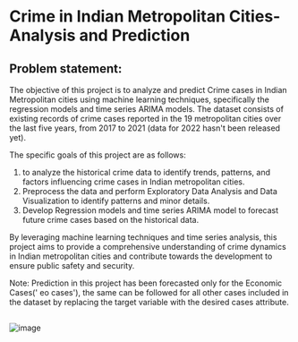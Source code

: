 # Crime in Indian Metropolitan Cities- Analysis and Prediction


## Problem statement:

The objective of this project is to analyze and predict Crime cases in Indian Metropolitan cities using machine learning techniques, specifically the regression models and time series ARIMA models. The dataset consists of existing records of crime cases reported in the 19 metropolitan cities over the last five years, from 2017 to 2021 (data for 2022 hasn't been released yet).

The specific goals of this project are as follows:

1. to analyze the historical crime data to identify trends, patterns, and factors influencing crime cases in Indian metropolitan cities. 
2. Preprocess the data and perform Exploratory Data Analysis and Data Visualization to identify patterns and minor details. 
3. Develop Regression models and time series ARIMA model to forecast future crime cases based on the historical data.

By leveraging machine learning techniques and time series analysis, this project aims to provide a comprehensive understanding of crime dynamics in Indian metropolitan cities and contribute towards the development to ensure public safety and security.

Note: Prediction in this project has been forecasted only for the Economic Cases(' eo cases'), the same can be followed for all other cases included in the dataset by replacing the target variable with the desired cases attribute. 

##
![image](https://github.com/rithikabadam/Crime-in-Indian-Metropolitan-Cities-Analysis-and-Prediction/assets/94275810/d7bbad81-8530-467b-8471-7299b263b4cd)



